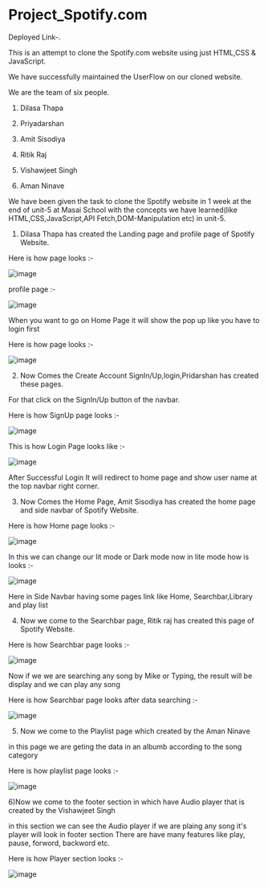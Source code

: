 # Project_Spotify.com

Deployed Link-.


This is an attempt to clone the Spotify.com website using just HTML,CSS & JavaScript.

We have successfully maintained the UserFlow on our cloned website.

We are the team of six people.

1) Dilasa Thapa

2) Priyadarshan 

3) Amit Sisodiya

4) Ritik Raj

5) Vishawjeet Singh

6) Aman Ninave

We have been given the task to clone the Spotify website in 1 week at the end of unit-5 at Masai School with the concepts we have learned(like HTML,CSS,JavaScript,API Fetch,DOM-Manipulation etc) in unit-5. 

 1) Dilasa Thapa has created the Landing page and profile page of Spotify Website.

Here is how page looks :-


![image](https://user-images.githubusercontent.com/98457822/211160266-6894b6b2-ddcd-44a0-a16e-c788d64497de.png)


profile page :-


![image](https://user-images.githubusercontent.com/98457822/211161069-c0ce658d-db30-4c8c-83fe-7c05ffd80e0b.png)




 When you want to go on Home Page it will show the pop up like you have to login first

 Here is how  page looks :-


![image](https://user-images.githubusercontent.com/98457822/211160311-7d5d5687-a0d6-4a84-bc53-23e9ec327aaf.png)



2) Now Comes the Create Account SignIn/Up,login,Pridarshan has created these pages.

For that click on the SignIn/Up button of the navbar.

Here is how SignUp page looks :- 


![image](https://user-images.githubusercontent.com/98457822/211160349-5fa0fb9d-8656-47cd-9bd7-fd1765e8880e.png)


This is how Login Page looks like :-


![image](https://user-images.githubusercontent.com/98457822/211161102-f9f3fc57-2d78-4d90-9a1e-3b26f8262771.png)


After Successful Login It will redirect to home page and show user name at the top navbar right corner.

3) Now Comes the Home Page, Amit Sisodiya has created  the home page and side navbar of Spotify Website.

Here is how Home page looks :- 


![image](https://user-images.githubusercontent.com/98457822/211160483-4cd13a2c-e6f4-4013-b8d7-3fc4db5387ab.png)

In this we can change our lit mode or Dark mode 
now in lite mode how is looks :-

![image](https://user-images.githubusercontent.com/98457822/211160530-00cf2f8a-8a1b-4774-b284-3b8283fecb0e.png)


Here in Side Navbar having some pages link like Home, Searchbar,Library and play list


4) Now we come to the Searchbar page, Ritik raj has created  this page of Spotify Website.

Here is how Searchbar page looks :- 

![image](https://user-images.githubusercontent.com/98457822/211160659-ea3707a0-e40c-4553-842a-852967d0ea29.png)



Now if we we are searching any song by Mike or Typing, the result will be display and we can play any song

Here is how Searchbar page looks after data searching :-


![image](https://user-images.githubusercontent.com/98457822/211160758-4f0ee124-efb8-4ed2-8144-c417adb14f09.png)



5) Now we come to the Playlist page which created by the Aman Ninave 

in this page we are geting the data in an albumb according to the song category

Here is how playlist page looks :- 


![image](https://user-images.githubusercontent.com/98457822/211160958-49f96be3-9e3f-4386-bfbf-4f75745b1330.png)



6)Now we come to the footer section in which have Audio player that is created by the Vishawjeet Singh

in this section we can see the Audio player if we are plaing any song it's player will look in footer section
There are have many features like play, pause, forword, backword etc.

Here is how Player section looks :- 


![image](https://user-images.githubusercontent.com/98457822/211161012-583a5e60-f64c-42ea-a283-81400c8f4f14.png)


